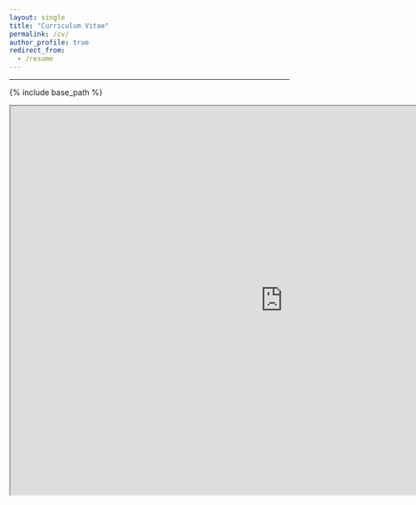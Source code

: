 ```yaml
---
layout: single
title: "Curriculum Vitae"
permalink: /cv/
author_profile: true
redirect_from:
  - /resume
---
```

---

{% include base_path %}

<iframe src="https://roga11.github.io/gabrielrodriguez.github.io/files/GRodriguezRondon_CV_20210907.pdf" height = "700"
        width = "980"></iframe>
